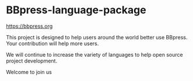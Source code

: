 # BBpress-language-package
https://bbpress.org

This project is designed to help users around the world better use BBpress. Your contribution will help more users.

We will continue to increase the variety of languages to help open source project development.

Welcome to join us

